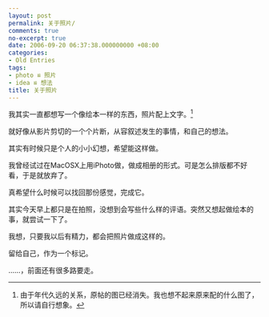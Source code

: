 ```yaml
---
layout: post
permalink: 关于照片/
comments: true
no-excerpt: true
date: 2006-09-20 06:37:38.000000000 +08:00
categories:
- Old Entries
tags:
- photo ≌ 照片
- idea ≌ 想法
title: 关于照片
---
```

我其实一直都想写一个像绘本一样的东西，照片配上文字。[^photo]

就好像从影片剪切的一个个片断，从容叙述发生的事情，和自己的想法。

其实有时候只是个人的小小幻想，希望能这样做。

我曾经试过在MacOSX上用iPhoto做，做成相册的形式。可是怎么排版都不好看，于是就放弃了。

真希望什么时候可以找回那份感觉，完成它。

其实今天早上都只是在拍照，没想到会写些什么样的评语。突然又想起做绘本的事，就尝试一下了。

我想，只要我以后有精力，都会把照片做成这样的。

留给自己，作为一个标记。

……，前面还有很多路要走。

[^photo]: 由于年代久远的关系，原帖的图已经消失。我也想不起来原来配的什么图了，所以请自行想象。
